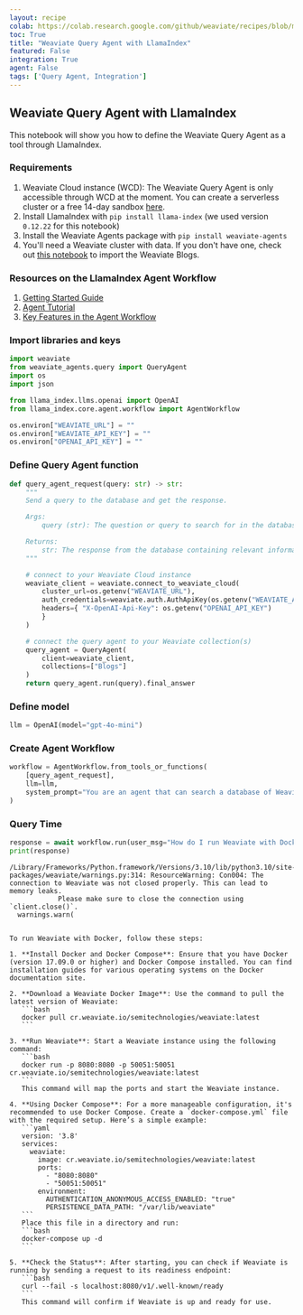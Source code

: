 ```yaml
---
layout: recipe
colab: https://colab.research.google.com/github/weaviate/recipes/blob/main/integrations/llm-agent-frameworks/llamaindex/agents/agent-workflow-with-weaviate-query-agent-.ipynb
toc: True
title: "Weaviate Query Agent with LlamaIndex"
featured: False
integration: True
agent: False
tags: ['Query Agent, Integration']
---
```

    
## Weaviate Query Agent with LlamaIndex

This notebook will show you how to define the Weaviate Query Agent as a tool through LlamaIndex.

### Requirements
1. Weaviate Cloud instance (WCD): The Weaviate Query Agent is only accessible through WCD at the moment. You can create a serverless cluster or a free 14-day sandbox [here](https://console.weaviate.cloud/).
2. Install LlamaIndex with `pip install llama-index` (we used version `0.12.22` for this notebook)
3. Install the Weaviate Agents package with `pip install weaviate-agents`
4. You'll need a Weaviate cluster with data. If you don't have one, check out [this notebook](integrations/Weaviate-Import-Example.ipynb) to import the Weaviate Blogs.

### Resources on the LlamaIndex Agent Workflow
1. [Getting Started Guide](https://docs.llamaindex.ai/en/latest/getting_started/starter_example/)
1. [Agent Tutorial](https://docs.llamaindex.ai/en/latest/understanding/agent/)
1. [Key Features in the Agent Workflow](https://docs.llamaindex.ai/en/latest/examples/agent/agent_workflow_basic/)

### Import libraries and keys


```python
import weaviate
from weaviate_agents.query import QueryAgent
import os
import json

from llama_index.llms.openai import OpenAI
from llama_index.core.agent.workflow import AgentWorkflow
```


```python
os.environ["WEAVIATE_URL"] = ""
os.environ["WEAVIATE_API_KEY"] = ""
os.environ["OPENAI_API_KEY"] = ""
```

### Define Query Agent function


```python
def query_agent_request(query: str) -> str:
    """
    Send a query to the database and get the response.

    Args:
        query (str): The question or query to search for in the database. This can be any natural language question related to the content stored in the database.

    Returns:
        str: The response from the database containing relevant information.
    """

    # connect to your Weaviate Cloud instance
    weaviate_client = weaviate.connect_to_weaviate_cloud(
        cluster_url=os.getenv("WEAVIATE_URL"), 
        auth_credentials=weaviate.auth.AuthApiKey(os.getenv("WEAVIATE_API_KEY")),
        headers={ "X-OpenAI-Api-Key": os.getenv("OPENAI_API_KEY") 
        }
    )

    # connect the query agent to your Weaviate collection(s)
    query_agent = QueryAgent(
        client=weaviate_client,
        collections=["Blogs"] 
    )
    return query_agent.run(query).final_answer
```

### Define model


```python
llm = OpenAI(model="gpt-4o-mini")
```

### Create Agent Workflow


```python
workflow = AgentWorkflow.from_tools_or_functions(
    [query_agent_request],
    llm=llm,
    system_prompt="You are an agent that can search a database of Weaviate blog content and answer questions about it.",
)
```

### Query Time


```python
response = await workflow.run(user_msg="How do I run Weaviate with Docker?")
print(response)
```

    /Library/Frameworks/Python.framework/Versions/3.10/lib/python3.10/site-packages/weaviate/warnings.py:314: ResourceWarning: Con004: The connection to Weaviate was not closed properly. This can lead to memory leaks.
                Please make sure to close the connection using `client.close()`.
      warnings.warn(


    To run Weaviate with Docker, follow these steps:
    
    1. **Install Docker and Docker Compose**: Ensure that you have Docker (version 17.09.0 or higher) and Docker Compose installed. You can find installation guides for various operating systems on the Docker documentation site.
    
    2. **Download a Weaviate Docker Image**: Use the command to pull the latest version of Weaviate:
       ```bash
       docker pull cr.weaviate.io/semitechnologies/weaviate:latest
       ```
    
    3. **Run Weaviate**: Start a Weaviate instance using the following command:
       ```bash
       docker run -p 8080:8080 -p 50051:50051 cr.weaviate.io/semitechnologies/weaviate:latest
       ```
       This command will map the ports and start the Weaviate instance.
    
    4. **Using Docker Compose**: For a more manageable configuration, it's recommended to use Docker Compose. Create a `docker-compose.yml` file with the required setup. Here’s a simple example:
       ```yaml
       version: '3.8'
       services:
         weaviate:
           image: cr.weaviate.io/semitechnologies/weaviate:latest
           ports:
             - "8080:8080"
             - "50051:50051"
           environment:
             AUTHENTICATION_ANONYMOUS_ACCESS_ENABLED: "true"
             PERSISTENCE_DATA_PATH: "/var/lib/weaviate"
       ```
       Place this file in a directory and run:
       ```bash
       docker-compose up -d
       ```
    
    5. **Check the Status**: After starting, you can check if Weaviate is running by sending a request to its readiness endpoint:
       ```bash
       curl --fail -s localhost:8080/v1/.well-known/ready
       ```
       This command will confirm if Weaviate is up and ready for use.

